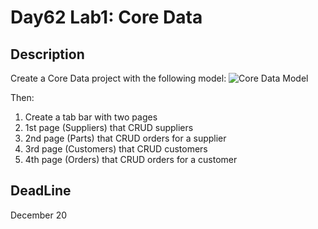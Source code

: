 # Day62 Lab1: Core Data


## Description
Create a Core Data project with the following model:
![Core Data Model](https://user-images.githubusercontent.com/34512743/146754485-cadc3ccc-428e-4c17-bf14-091845a082c9.png)

Then:
1. Create a tab bar with two pages
2. 1st page (Suppliers) that CRUD suppliers
  3. 2nd page (Parts) that CRUD orders for a supplier
4. 3rd page (Customers) that CRUD customers
  5. 4th page (Orders) that CRUD orders for a customer


## DeadLine 
December 20 
